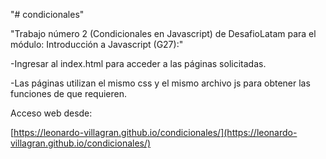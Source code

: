 "# condicionales" 

"Trabajo número 2 (Condicionales en Javascript) de DesafioLatam para el módulo: Introducción a Javascript (G27):"

-Ingresar al index.html para acceder a las páginas solicitadas. 

-Las páginas utilizan el mismo css y el mismo archivo js para obtener las funciones de que requieren. 

Acceso web desde:

[https://leonardo-villagran.github.io/condicionales/](https://leonardo-villagran.github.io/condicionales/)